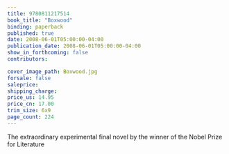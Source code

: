 ```yaml
---
title: 9780811217514
book_title: "Boxwood"
binding: paperback
published: true
date: 2008-06-01T05:00:00-04:00
publication_date: 2008-06-01T05:00:00-04:00
show_in_forthcoming: false
contributors:

cover_image_path: Boxwood.jpg
forsale: false
saleprice:
shipping_charge:
price_us: 14.95
price_cn: 17.00
trim_size: 6x9
page_count: 224
---
```

The extraordinary experimental final novel by the winner of the Nobel Prize for Literature

